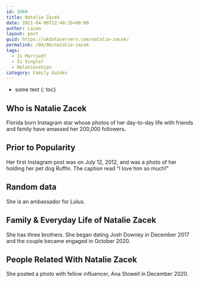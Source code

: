 ```yaml
---
id: 3960
title: Natalie Zacek
date: 2021-04-06T12:49:26+00:00
author: Laima
layout: post
guid: https://ukdataservers.com/natalie-zacek/
permalink: /04/06/natalie-zacek
tags:
  - Is Married?
  - Is Single?
  - Relationships
category: Family Guides
---
```


* some text
{: toc}


## Who is Natalie Zacek
                  
                  
                  
Florida born Instagram star whose photos of her day-to-day life with friends and family have amassed her 200,000 followers. 
                  
              
            
              
            
                
                
                
## Prior to Popularity
                  
                  
                  
Her first Instagram post was on July 12, 2012, and was a photo of her holding her pet dog Ruffin. The caption read &#8220;I love him so much!&#8221; 
                  
              
            
              
            
                
                
                
## Random data
                  
                  
                  
She is an ambassador for Lulus. 
                  
              
            
              
            
                
                
                
## Family & Everyday Life of Natalie Zacek
                  
                  
                  
She has three brothers. She began dating Josh Downey in December 2017 and the couple became engaged in October 2020.
                  
              
            
              
            
                
                
                
## People Related With Natalie Zacek
                  
                  
                  
She posted a photo with fellow influencer, Ana Stowell in December 2020.
                  
              
            
              
            
                
              
            
              
              
            
            
              
            
          
          
          